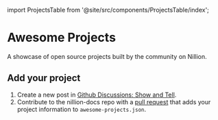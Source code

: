 import ProjectsTable from '@site/src/components/ProjectsTable/index';

# Awesome Projects

A showcase of open source projects built by the community on Nillion.

<ProjectsTable/>

## Add your project

1. Create a new post in [Github Discussions: Show and Tell](https://github.com/orgs/NillionNetwork/discussions/categories/show-and-tell).
2. Contribute to the nillion-docs repo with a [pull request](https://github.com/NillionNetwork/nillion-docs/blob/main/CONTRIBUTING.md) that adds your project information to `awesome-projects.json`.
